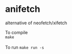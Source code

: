 # anifetch
alternative of neofetch/xifetch

To compile <br>
```make```<br><br>
To run
```make run -s```<br>